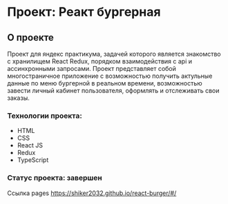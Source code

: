 <h1>Проект: Реакт бургерная</h1>

<h2>О проекте</h2>

<p>
Проект для яндекс практикума, задачей которого является знакомство с хранилищем React Redux, порядком взаимодействия с api и ассинхронными запросами.
Проект представляет собой многостраничное приложение с возможностью получить актульные данные по меню бургерной в реальном времени, возможностью завести личный кабинет пользователя, оформлять и отслеживать свои заказы.
</p>

### Технологии проекта:
* HTML
* CSS
* React JS
* Redux
* TypeScript

### Статус проекта: завершен
Ссылка pages https://shiker2032.github.io/react-burger/#/
